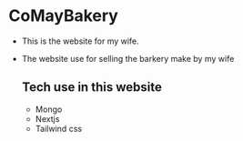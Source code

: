 # CoMayBakery

- This is the website for my wife.
- The website use for selling the barkery make by my wife

  ## Tech use in this website
  - Mongo
  - Nextjs
  - Tailwind css
